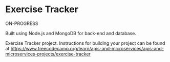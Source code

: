 # Exercise Tracker
ON-PROGRESS

Built using Node.js and MongoDB for back-end and database.

Exercise Tracker project. Instructions for building your project can be found at https://www.freecodecamp.org/learn/apis-and-microservices/apis-and-microservices-projects/exercise-tracker
